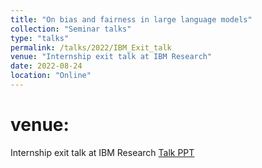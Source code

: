 ```yaml
---
title: "On bias and fairness in large language models"
collection: "Seminar talks"
type: "talks"
permalink: /talks/2022/IBM_Exit_talk
venue: "Internship exit talk at IBM Research"
date: 2022-08-24
location: "Online"
---
```

venue:
==========
Internship exit talk at IBM Research
<a href="/files/talks/2022/IBM_talks/IBM_exit_talk.pdf">Talk PPT</a>
